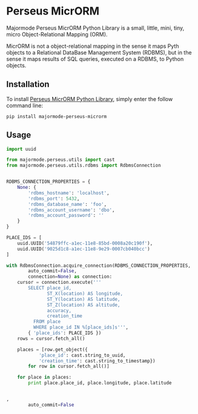 # Perseus MicrORM

Majormode Perseus MicrORM Python Library is a small, little, mini, tiny, micro Object-Relational Mapping (ORM).

MicrORM is not a object-relational mapping in the sense it maps Pyth objects to a Relational DataBase Management System (RDBMS), but in the sense it maps results of SQL queries, executed on a RDBMS, to Python objects.

## Installation

To install [Perseus MicrORM Python Library](https://github.com/dcaune/perseus-lib-python-microrm), simply enter the follow command line:

``` shell
pip install majormode-perseus-microrm
```

## Usage

``` python
import uuid

from majormode.perseus.utils import cast
from majormode.perseus.utils.rdbms import RdbmsConnection


RDBMS_CONNECTION_PROPERTIES = {
    None: {
        'rdbms_hostname': 'localhost',
        'rdbms_port': 5432,
        'rdbms_database_name': 'foo',
        'rdbms_account_username': 'dbo',
        'rdbms_account_password': ''
    }
}

PLACE_IDS = [
    uuid.UUID('54879ffc-a1ec-11e8-85bd-0008a20c190f'),
    uuid.UUID('9025d1c8-a1ec-11e8-9e29-0007cb040bcc')
]

with RdbmsConnection.acquire_connection(RDBMS_CONNECTION_PROPERTIES,
        auto_commit=False,
        connection=None) as connection:
    cursor = connection.execute('''
        SELECT place_id,
               ST_X(location) AS longitude,
               ST_Y(location) AS latitude,
               ST_Z(location) AS altitude,
               accuracy,
               creation_time
          FROM place
          WHERE place_id IN %[place_ids]s''',
        { 'place_ids': PLACE_IDS })
    rows = cursor.fetch_all()

    places = [row.get_object({
            'place_id': cast.string_to_uuid,
            'creation_time': cast.string_to_timestamp})
        for row in cursor.fetch_all()]

    for place in places:
        print place.place_id, place.longitude, place.latitude


,
        auto_commit=False
```
